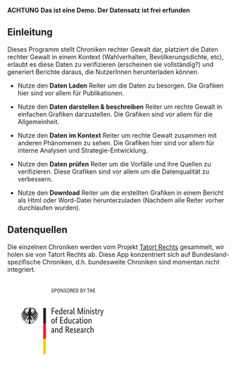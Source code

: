 
**ACHTUNG** **Das ist eine Demo. Der Datensatz ist frei erfunden**

## Einleitung

Dieses Programm stellt Chroniken rechter Gewalt dar, platziert die Daten rechter Gewalt in einem Kontext (Wahlverhalten, Bevölkerungsdichte, etc), erlaubt es diese Daten zu verifizieren (erscheinen sie vollständig?) und generiert Berichte daraus, die NutzerInnen herunterladen können. 



* Nutze den **<i class="fa fa-table"></i> Daten Laden** Reiter um die Daten zu besorgen. Die Grafiken hier sind vor allem für Publikationen. 
* Nutze den **<i class="fa fa-bar-chart"></i> Daten darstellen & beschreiben** Reiter um rechte Gewalt in einfachen Grafiken darzustellen. Die Grafiken sind vor allem für die Allgemeinheit. 
* Nutze den **<i class="fa fa-globe"></i> Daten im Kontext** Reiter um rechte Gewalt zusammen mit anderen Phänomenen zu sehen. Die Grafiken hier sind vor allem für interne Analysen und Strategie-Entwicklung. 
* Nutze den **<i class="fa fa-search"></i> Daten prüfen** Reiter um die Vorfälle und ihre Quellen zu verifizieren. Diese Grafiken sind vor allem um die Datenqualität zu verbessern. 

* Nutze den **<i class="fa fa-download"></i> Download** Reiter um die erstellten Grafiken in einem Bericht als Html oder Word-Datei herunterzuladen (Nachdem alle Reiter vorher durchlaufen wurden).  

## Datenquellen

Die einzelnen Chroniken werden vom Projekt [Tatort Rechts](https://tatortrechts.de) gesammelt, wir holen sie von Tatort Rechts ab. Diese App konzentriert sich auf Bundesland-spezifische Chroniken, d.h. bundesweite Chroniken sind momentan nicht integriert. 

![Funded by BMBF](BMBF_eng.png)

